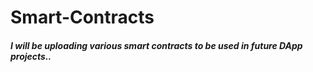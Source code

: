 # Smart-Contracts

##### I will be uploading various smart contracts to be used in future DApp projects..
